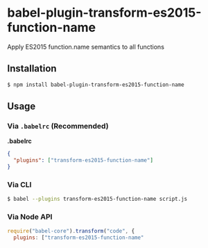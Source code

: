 # babel-plugin-transform-es2015-function-name

Apply ES2015 function.name semantics to all functions

## Installation

```sh
$ npm install babel-plugin-transform-es2015-function-name
```

## Usage

### Via `.babelrc` (Recommended)

**.babelrc**

```json
{
  "plugins": ["transform-es2015-function-name"]
}
```

### Via CLI

```sh
$ babel --plugins transform-es2015-function-name script.js
```

### Via Node API

```javascript
require("babel-core").transform("code", {
  plugins: ["transform-es2015-function-name"